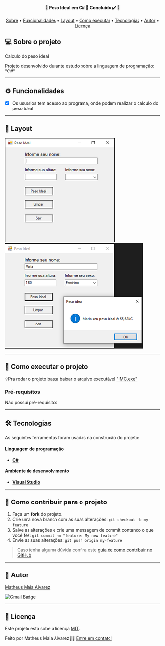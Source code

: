 <h4 align="center"> 
	🚧  Peso Ideal em C# 🚀 Concluído ✔️ 🚧
</h4>

<p align="center">
 <a href="#-sobre-o-projeto">Sobre</a> •
 <a href="#-Funcionalidades">Funcionalidades</a> •
 <a href="#-layout">Layout</a> • 
 <a href="#-como-executar-o-projeto">Como executar</a> • 
 <a href="#-tecnologias">Tecnologias</a> • 
 <a href="#-autor">Autor</a> • 
 <a href="#user-content--licença">Licença</a>
</p>

## 💻 Sobre o projeto

Calculo do peso ideal

Projeto desenvolvido durante estudo sobre a linguagem de programação: "C#"

---

## ⚙️ Funcionalidades

- [x] Os usuários tem acesso ao programa, onde podem realizar o calculo do peso ideal

---

## 🎨 Layout
![Peso 1](https://github.com/MatheusAlvarez/Peso-Ideal-CSharp/blob/main/_assets/Peso1.PNG)
![Peso 2](https://github.com/MatheusAlvarez/Peso-Ideal-CSharp/blob/main/_assets/Peso2.PNG)

---

## 🚀 Como executar o projeto

💡Pra rodar o projeto basta baixar o arquivo executável ["IMC.exe"](https://github.com/MatheusAlvarez/Peso-Ideal-CSharp/blob/main/Peso_ideal/IMC/bin/Debug/IMC.exe)

### Pré-requisitos

Não possui pré-requisitos

---

## 🛠 Tecnologias

As seguintes ferramentas foram usadas na construção do projeto:

#### **Linguagem de programação**

-   **[C#](https://docs.microsoft.com/pt-br/dotnet/csharp/)**


#### **Ambiente de desenvolvimento**

-   **[Visual Studio](https://visualstudio.microsoft.com)**

---

## 💪 Como contribuir para o projeto

1. Faça um **fork** do projeto.
2. Crie uma nova branch com as suas alterações: `git checkout -b my-feature`
3. Salve as alterações e crie uma mensagem de commit contando o que você fez: `git commit -m "feature: My new feature"`
4. Envie as suas alterações: `git push origin my-feature`
> Caso tenha alguma dúvida confira este [guia de como contribuir no GitHub](./CONTRIBUTING.md)

---

## 🦸 Autor

<a href="https://br.linkedin.com/in/matheus-maia-alvarez-">
Matheus Maia Alvarez</a>
 <br />
 
[![Gmail Badge](https://img.shields.io/badge/-mthalvarez2005@gmail.com-c14438?style=flat-square&logo=Gmail&logoColor=white&link=mailto:mthalvarez2005@gmail.com)](mailto:mthalvarez2005@gmail.com)

---

## 📝 Licença

Este projeto esta sobe a licença [MIT](./LICENSE).

Feito por Matheus Maia Alvarez👋🏽 [Entre em contato!](https://br.linkedin.com/in/matheus-maia-alvarez-)
